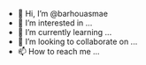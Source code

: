 - 👋 Hi, I’m @barhouasmae
- 👀 I’m interested in ...
- 🌱 I’m currently learning ...
- 💞️ I’m looking to collaborate on ...
- 📫 How to reach me ...

<!---
barhouasmae/barhouasmae is a ✨ special ✨ repository because its `README.md` (this file) appears on your GitHub profile.
You can click the Preview link to take a look at your changes.
--->
